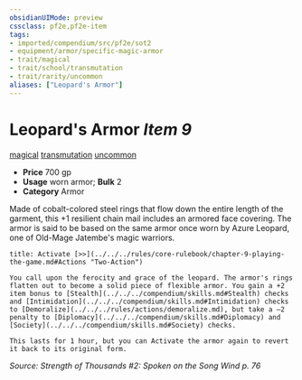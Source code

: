 ```yaml
---
obsidianUIMode: preview
cssclass: pf2e,pf2e-item
tags:
- imported/compendium/src/pf2e/sot2
- equipment/armor/specific-magic-armor 
- trait/magical
- trait/school/transmutation
- trait/rarity/uncommon
aliases: ["Leopard's Armor"]
---
```

# Leopard's Armor *Item 9*  
[magical](magical.md)  [transmutation](transmutation.md)  [uncommon](uncommon.md)  

- **Price** 700 gp
- **Usage** worn armor; **Bulk** 2
- **Category** Armor

Made of cobalt-colored steel rings that flow down the entire length of the garment, this +1 resilient chain mail includes an armored face covering. The armor is said to be based on the same armor once worn by Azure Leopard, one of Old-Mage Jatembe's magic warriors.

```ad-embed-ability
title: Activate [>>](../../../rules/core-rulebook/chapter-9-playing-the-game.md#Actions "Two-Action")

You call upon the ferocity and grace of the leopard. The armor's rings flatten out to become a solid piece of flexible armor. You gain a +2 item bonus to [Stealth](../../../compendium/skills.md#Stealth) checks and [Intimidation](../../../compendium/skills.md#Intimidation) checks to [Demoralize](../../../rules/actions/demoralize.md), but take a –2 penalty to [Diplomacy](../../../compendium/skills.md#Diplomacy) and [Society](../../../compendium/skills.md#Society) checks.

This lasts for 1 hour, but you can Activate the armor again to revert it back to its original form.
```

*Source: Strength of Thousands #2: Spoken on the Song Wind p. 76*

